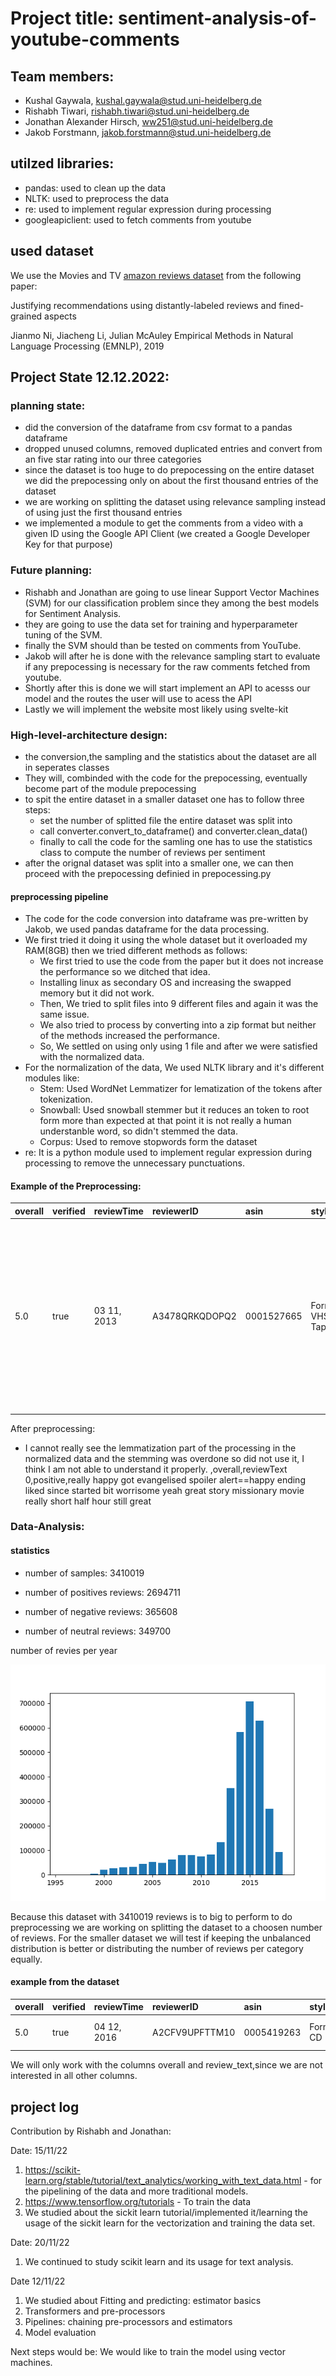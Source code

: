 # Project title: sentiment-analysis-of-youtube-comments
## Team members: 
- Kushal Gaywala, kushal.gaywala@stud.uni-heidelberg.de
- Rishabh Tiwari, rishabh.tiwari@stud.uni-heidelberg.de
- Jonathan Alexander Hirsch, ww251@stud.uni-heidelberg.de 
- Jakob Forstmann, jakob.forstmann@stud.uni-heidelberg.de

## utilzed libraries: 
- pandas: used to clean up the data 
- NLTK: used to preprocess the data
- re: used to implement regular expression during processing
- googleapiclient: used to fetch comments from youtube
## used dataset 
We use the Movies and TV [amazon reviews dataset](https://nijianmo.github.io/amazon/index.html) from the following paper:

Justifying recommendations using distantly-labeled reviews and fined-grained aspects

Jianmo Ni, Jiacheng Li, Julian McAuley
Empirical Methods in Natural Language Processing (EMNLP), 2019

## Project State 12.12.2022:

### planning state:

- did the conversion of the dataframe from csv format to a pandas dataframe
- dropped unused columns, removed duplicated entries and convert from an five star rating into our three categories
- since the dataset is too huge to do prepocessing on the entire dataset we did the prepocessing only on about the first thousand
  entries of the dataset
- we are working on splitting the dataset using relevance sampling instead of using just the first thousand entries
- we implemented a module to get the comments from a video with a given ID using the Google API Client (we created a Google Developer Key for that purpose)

### Future planning:
- Rishabh and Jonathan are going to use linear Support Vector Machines (SVM) for our classification problem since they among the best models for Sentiment    Analysis.
- they are going to use the data set for training and hyperparameter tuning of the SVM.
- finally the SVM should than be tested on comments from YouTube.
- Jakob will after he is done with the relevance sampling start to evaluate if any prepocessing is necessary for the raw comments fetched from youtube.
- Shortly after this is done we will start implement an API to acesss our model and the routes the user will use to acess the API
- Lastly we will implement the website most likely using svelte-kit

### High-level-architecture design:

- the conversion,the sampling and the statistics about the dataset are all in seperates classes
- They will, combinded with the code for the prepocessing, eventually become part of the module prepocessing
- to spit the entire dataset in a smaller dataset one has to follow three steps:
  - set the number of splitted file the entire dataset was split into
  - call converter.convert_to_dataframe() and converter.clean_data()
  - finally to call the code for the samling one has to use the statistics class to compute the number of reviews per sentiment
- after the orignal dataset was split into a smaller one, we can then proceed with the prepocessing definied in prepocessing.py

#### preprocessing pipeline
- The code for the code conversion into dataframe was pre-written by Jakob, we used pandas dataframe for the data processing.
- We first tried it doing it using the whole dataset but it overloaded my RAM(8GB) then we tried different methods as follows:
  - We first tried to use the code from the paper but it does not increase the performance so we ditched that idea.
  - Installing linux as secondary OS and increasing the swapped memory but it did not work.
  - Then, We tried to split files into 9 different files and again it was the same issue.
  - We also tried to process by converting into a zip format but neither of the methods increased the performance.
  - So, We settled on using only using 1 file and after we were satisfied with the normalized data.
- For the normalization of the data, We used NLTK library and it's different modules like:
  - Stem: Used WordNet Lemmatizer for lematization of the tokens after tokenization.
  - Snowball: Used snowball stemmer but it reduces an token to root form more than expected at that point it is not really a human understanble word, so didn't stemmed the data.
  - Corpus: Used to remove stopwords form the dataset
- re: It is a python module used to implement regular expression during processing to remove the unnecessary punctuations.
#### Example of the Preprocessing:
| overall | verified | reviewTime  | reviewerID     | asin       | style           | reviewerName | review_text               | summary | unixReviewTime |
| ------- | :------- | :---------- | :------------- | :--------- | :-------------- | :----------- | :------------------------ | :------ | :------------- |
| 5.0     | true     | 03 11, 2013 | A3478QRKQDOPQ2 | 0001527665 | Format: VHS Tape | jacki       | really happy they got evangelised .. spoiler alert==happy ending liked that..since started bit worrisome... but yeah great stories these missionary movies, really short only half hour but still great | great | 1362960000     |

After preprocessing:
- I cannot really see the lemmatization part of the processing in the normalized data and the stemming was overdone so did not use it, I think I am not able to understand it properly.
,overall,reviewText
0,positive,really happy got evangelised spoiler alert==happy ending liked since started bit worrisome yeah great story missionary movie really short half hour still great

### Data-Analysis:

#### statistics

- number of samples: 3410019

- number of positives reviews: 2694711

- number of negative reviews: 365608

- number of neutral reviews: 349700

number of revies per year

![number reviews per year](datasets/reviews_full_plot.png)

Because this dataset with 3410019 reviews is to big to perform to do preprocessing we are working on splitting the dataset to a choosen number of reviews.
For the smaller dataset we will test if keeping the unbalanced distribution is better or distributing the number of reviews per category equally.

#### example from the dataset

| overall | verified | reviewTime  | reviewerID     | asin       | style           | reviewerName | review_text               | summary | unixReviewTime |
| ------- | :------- | :---------- | :------------- | :--------- | :-------------- | :----------- | :------------------------ | :------ | :------------- |
| 5.0     | true     | 04 12, 2016 | A2CFV9UPFTTM10 | 0005419263 | Format:Audio CD | SuzieQ       | The little ones love this | Love it | 1460419200     |

We will only work with the columns overall and review_text,since we are not interested in all other columns.



## project log
Contribution by Rishabh and Jonathan:

Date: 15/11/22
1) https://scikit-learn.org/stable/tutorial/text_analytics/working_with_text_data.html - for the pipelining of the data and more traditional models.
2) https://www.tensorflow.org/tutorials - To train the data 
3) We studied about the sickit learn tutorial/implemented it/learning the usage of the sickit learn for the vectorization and training the data set. 

Date: 20/11/22

1) We continued to study scikit learn and its usage for text analysis.

Date 12/11/22

1) We studied about Fitting and predicting: estimator basics
2) Transformers and pre-processors
3) Pipelines: chaining pre-processors and estimators
4) Model evaluation


Next steps would be: We would like to train the model using vector machines. 
